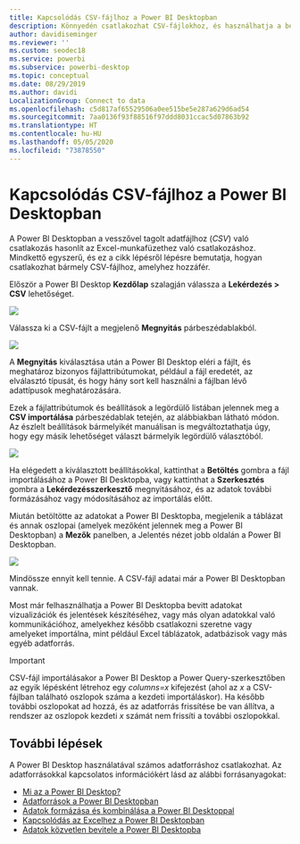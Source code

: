 ```yaml
---
title: Kapcsolódás CSV-fájlhoz a Power BI Desktopban
description: Könnyedén csatlakozhat CSV-fájlokhoz, és használhatja a bennük tárolt adatokat a Power BI Desktopban
author: davidiseminger
ms.reviewer: ''
ms.custom: seodec18
ms.service: powerbi
ms.subservice: powerbi-desktop
ms.topic: conceptual
ms.date: 08/29/2019
ms.author: davidi
LocalizationGroup: Connect to data
ms.openlocfilehash: c5d817af65529506a0ee515be5e287a629d6ad54
ms.sourcegitcommit: 7aa0136f93f88516f97ddd8031ccac5d07863b92
ms.translationtype: HT
ms.contentlocale: hu-HU
ms.lasthandoff: 05/05/2020
ms.locfileid: "73878550"
---
```

# <a name="connect-to-csv-files-in-power-bi-desktop"></a>Kapcsolódás CSV-fájlhoz a Power BI Desktopban
A Power BI Desktopban a vesszővel tagolt adatfájlhoz (*CSV*) való csatlakozás hasonlít az Excel-munkafüzethez való csatlakozáshoz. Mindkettő egyszerű, és ez a cikk lépésről lépésre bemutatja, hogyan csatlakozhat bármely CSV-fájlhoz, amelyhez hozzáfér.

Először a Power BI Desktop **Kezdőlap** szalagján válassza a **Lekérdezés > CSV** lehetőséget.

![](media/desktop-connect-csv/connect-to-csv_1.png)

Válassza ki a CSV-fájlt a megjelenő **Megnyitás** párbeszédablakból.

![](media/desktop-connect-csv/connect-to-csv_2.png)

A **Megnyitás** kiválasztása után a Power BI Desktop eléri a fájlt, és meghatároz bizonyos fájlattribútumokat, például a fájl eredetét, az elválasztó típusát, és hogy hány sort kell használni a fájlban lévő adattípusok meghatározására.

Ezek a fájlattribútumok és beállítások a legördülő listában jelennek meg a **CSV importálása** párbeszédablak tetején, az alábbiakban látható módon. Az észlelt beállítások bármelyikét manuálisan is megváltoztathatja úgy, hogy egy másik lehetőséget választ bármelyik legördülő választóból.

![](media/desktop-connect-csv/connect-to-csv_3.png)

Ha elégedett a kiválasztott beállításokkal, kattinthat a **Betöltés** gombra a fájl importálásához a Power BI Desktopba, vagy kattinthat a **Szerkesztés** gombra a **Lekérdezésszerkesztő** megnyitásához, és az adatok további formázásához vagy módosításához az importálás előtt.

Miután betöltötte az adatokat a Power BI Desktopba, megjelenik a táblázat és annak oszlopai (amelyek mezőként jelennek meg a Power BI Desktopban) a **Mezők** panelben, a Jelentés nézet jobb oldalán a Power BI Desktopban.

![](media/desktop-connect-csv/connect-to-csv_4.png)

Mindössze ennyit kell tennie. A CSV-fájl adatai már a Power BI Desktopban vannak.

Most már felhasználhatja a Power BI Desktopba bevitt adatokat vizualizációk és jelentések készítéséhez, vagy más olyan adatokkal való kommunikációhoz, amelyekhez később csatlakozni szeretne vagy amelyeket importálna, mint például Excel táblázatok, adatbázisok vagy más egyéb adatforrás.

> [!IMPORTANT]
> CSV-fájl importálásakor a Power BI Desktop a Power Query-szerkesztőben az egyik lépésként létrehoz egy *columns=x* kifejezést (ahol az *x* a CSV-fájlban található oszlopok száma a kezdeti importáláskor). Ha később további oszlopokat ad hozzá, és az adatforrás frissítése be van állítva, a rendszer az oszlopok kezdeti *x* számát nem frissíti a további oszlopokkal. 


## <a name="next-steps"></a>További lépések
A Power BI Desktop használatával számos adatforráshoz csatlakozhat. Az adatforrásokkal kapcsolatos információkért lásd az alábbi forrásanyagokat:

* [Mi az a Power BI Desktop?](desktop-what-is-desktop.md)
* [Adatforrások a Power BI Desktopban](desktop-data-sources.md)
* [Adatok formázása és kombinálása a Power BI Desktoppal](desktop-shape-and-combine-data.md)
* [Kapcsolódás az Excelhez a Power BI Desktopban](desktop-connect-excel.md)   
* [Adatok közvetlen bevitele a Power BI Desktopba](desktop-enter-data-directly-into-desktop.md)   

